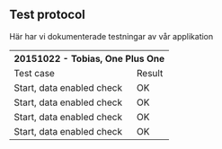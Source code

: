## Test protocol
Här har vi dokumenterade testningar av vår applikation


<table>
<th colspan="2">20151022 - Tobias, One Plus One</th>
<tr>
  <td>Test case</td>
  <td>Result</td>
</tr>
<tr>
  <td>Start, data enabled check</td>
  <td>OK</td>
</tr>
<tr>
  <td>Start, data enabled check</td>
  <td>OK</td>
</tr>
<tr>
  <td>Start, data enabled check</td>
  <td>OK</td>
</tr><tr>
  <td>Start, data enabled check</td>
  <td>OK</td>
</tr>
</table>
